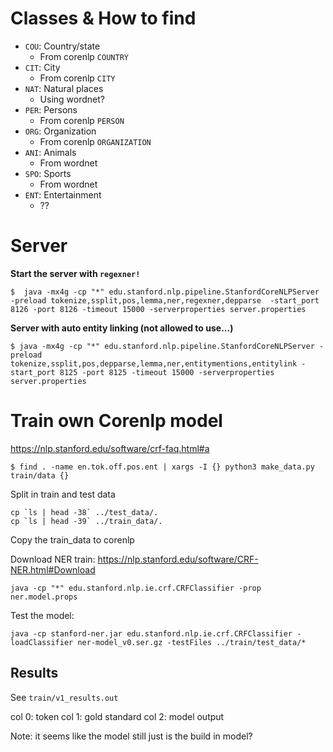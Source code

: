 
# Classes & How to find

- `COU`: Country/state
  - From corenlp `COUNTRY`
- `CIT`: City
  - From corenlp `CITY`
- `NAT`: Natural places
  - Using wordnet?
- `PER`: Persons
  - From corenlp `PERSON`
- `ORG`: Organization
  - From corenlp `ORGANIZATION`
- `ANI`: Animals
  - From wordnet
- `SPO`: Sports
  - From wordnet
- `ENT`: Entertainment
  - ??

# Server

**Start the server with `regexner!`**

```
$  java -mx4g -cp "*" edu.stanford.nlp.pipeline.StanfordCoreNLPServer -preload tokenize,ssplit,pos,lemma,ner,regexner,depparse  -start_port 8126 -port 8126 -timeout 15000 -serverproperties server.properties
```

**Server with auto entity linking (not allowed to use...)**

```
$ java -mx4g -cp "*" edu.stanford.nlp.pipeline.StanfordCoreNLPServer -preload tokenize,ssplit,pos,depparse,lemma,ner,entitymentions,entitylink -start_port 8125 -port 8125 -timeout 15000 -serverproperties server.properties
```

# Train own Corenlp model

https://nlp.stanford.edu/software/crf-faq.html#a

```
$ find . -name en.tok.off.pos.ent | xargs -I {} python3 make_data.py train/data {}
```

Split in train and test data

```
cp `ls | head -38` ../test_data/.
cp `ls | head -39` ../train_data/.
```

Copy the train_data to corenlp

Download NER train: https://nlp.stanford.edu/software/CRF-NER.html#Download

```
java -cp "*" edu.stanford.nlp.ie.crf.CRFClassifier -prop ner.model.props
```

Test the model:
```
java -cp stanford-ner.jar edu.stanford.nlp.ie.crf.CRFClassifier -loadClassifier ner-model_v0.ser.gz -testFiles ../train/test_data/*
```

## Results

See `train/v1_results.out`

col 0: token
col 1: gold standard
col 2: model output

Note: it seems like the model still just is the build in model?
